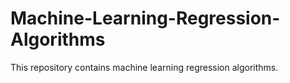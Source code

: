 # Machine-Learning-Regression-Algorithms
This repository contains machine learning regression algorithms.
